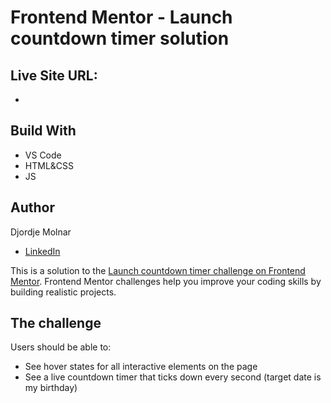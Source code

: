 # Frontend Mentor - Launch countdown timer solution

## Live Site URL:

-

## Build With

- VS Code
- HTML&CSS
- JS

## Author

Djordje Molnar

- [LinkedIn](https://www.linkedin.com/in/molnarkg/)

This is a solution to the [Launch countdown timer challenge on Frontend Mentor](https://www.frontendmentor.io/challenges/launch-countdown-timer-N0XkGfyz-). Frontend Mentor challenges help you improve your coding skills by building realistic projects.

## The challenge

Users should be able to:

- See hover states for all interactive elements on the page
- See a live countdown timer that ticks down every second (target date is my birthday)
